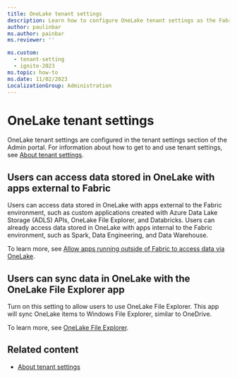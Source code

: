 ```yaml
---
title: OneLake tenant settings
description: Learn how to configure OneLake tenant settings as the Fabric administrator.
author: paulinbar
ms.author: painbar
ms.reviewer: ''

ms.custom:
  - tenant-setting
  - ignite-2023
ms.topic: how-to
ms.date: 11/02/2023
LocalizationGroup: Administration
---
```


# OneLake tenant settings

OneLake tenant settings are configured in the tenant settings section of the Admin portal. For information about how to get to and use tenant settings, see [About tenant settings](tenant-settings-index.md).

## Users can access data stored in OneLake with apps external to Fabric

Users can access data stored in OneLake with apps external to the Fabric environment, such as custom applications created with Azure Data Lake Storage (ADLS) APIs, OneLake File Explorer, and Databricks. Users can already access data stored in OneLake with apps internal to the Fabric environment, such as Spark, Data Engineering, and Data Warehouse.

To learn more, see [Allow apps running outside of Fabric to access data via OneLake](../onelake/security/fabric-onelake-security.md#allow-apps-running-outside-of-fabric-to-access-data-via-onelake).

## Users can sync data in OneLake with the OneLake File Explorer app

Turn on this setting to allow users to use OneLake File Explorer. This app will sync OneLake items to Windows File Explorer, similar to OneDrive.

To learn more, see [OneLake File Explorer](../onelake/onelake-file-explorer.md).

## Related content

* [About tenant settings](tenant-settings-index.md)
